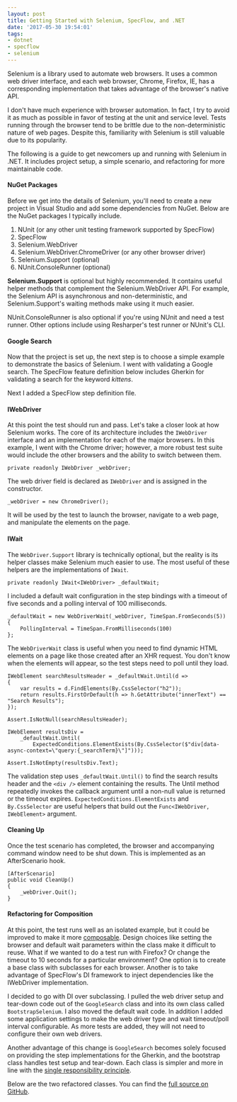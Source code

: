 ```yaml
---
layout: post
title: Getting Started with Selenium, SpecFlow, and .NET
date: '2017-05-30 19:54:01'
tags:
- dotnet
- specflow
- selenium
---
```


Selenium is a library used to automate web browsers. It uses a common web driver interface, and each web browser, Chrome, Firefox, IE, has a corresponding implementation that takes advantage of the browser's native API.

I don't have much experience with browser automation. In fact, I try to avoid it as much as possible in favor of testing at the unit and service level. Tests running through the browser tend to be brittle due to the non-deterministic nature of web pages. Despite this, familiarity with Selenium is still valuable due to its popularity.

The following is a guide to get newcomers up and running with Selenium in .NET. It includes project setup, a simple scenario, and refactoring for more maintainable code.

#### NuGet Packages

Before we get into the details of Selenium, you'll need to create a new project in Visual Studio and add some dependencies from NuGet. Below are the NuGet packages I typically include.

1. NUnit (or any other unit testing framework supported by SpecFlow)
2. SpecFlow
3. Selenium.WebDriver
4. Selenium.WebDriver.ChromeDriver (or any other browser driver)
5. Selenium.Support (optional)
6. NUnit.ConsoleRunner (optional)

**Selenium.Support** is optional but highly recommended. It contains useful helper methods that complement the Selenium.WebDriver API. For example, the Selenium API is asynchronous and non-deterministic, and Selenium.Support's waiting methods make using it much easier.

NUnit.ConsoleRunner is also optional if you're using NUnit and need a test runner. Other options include using Resharper's test runner or NUnit's CLI.

#### Google Search

Now that the project is set up, the next step is to choose a simple example to demonstrate the basics of Selenium. I went with validating a Google search. The SpecFlow feature definition below includes Gherkin for validating a search for the keyword *kittens*.

<script src="https://gist.github.com/joebuschmann/53ab562884b47378fe577dc9a70a205a.js"></script>

Next I added a SpecFlow step definition file.

<script src="https://gist.github.com/joebuschmann/a919a84a75081008151ef7da71bbb428.js"></script>

#### IWebDriver

At this point the test should run and pass. Let's take a closer look at how Selenium works. The core of its architecture includes the `IWebDriver` interface and an implementation for each of the major browsers. In this example, I went with the Chrome driver; however, a more robust test suite would include the other browsers and the ability to switch between them.

```
private readonly IWebDriver _webDriver;
```

The web driver field is declared as `IWebDriver` and is assigned in the constructor.

```
_webDriver = new ChromeDriver();
```

It will be used by the test to launch the browser, navigate to a web page, and manipulate the elements on the page.

#### IWait

The `WebDriver.Support` library is technically optional, but the reality is its helper classes make Selenium much easier to use. The most useful of these helpers are the implementations of `IWait`.

```
private readonly IWait<IWebDriver> _defaultWait;
```

I included a default wait configuration in the step bindings with a timeout of five seconds and a polling interval of 100 milliseconds.

```
_defaultWait = new WebDriverWait(_webDriver, TimeSpan.FromSeconds(5))
{
    PollingInterval = TimeSpan.FromMilliseconds(100)
};
```

The `WebDriverWait` class is useful when you need to find dynamic HTML elements on a page like those created after an XHR request. You don't know when the elements will appear, so the test steps need to poll until they load.

```
IWebElement searchResultsHeader = _defaultWait.Until(d =>
{
    var results = d.FindElements(By.CssSelector("h2"));
    return results.FirstOrDefault(h => h.GetAttribute("innerText") == "Search Results");
});

Assert.IsNotNull(searchResultsHeader);

IWebElement resultsDiv =
    _defaultWait.Until(
        ExpectedConditions.ElementExists(By.CssSelector($"div[data-async-context=\"query:{_searchTerm}\"]")));

Assert.IsNotEmpty(resultsDiv.Text);
```

The validation step uses `_defaultWait.Until()` to find the search results header and the `<div />` element containing the results. The Until method repeatedly invokes the callback argument until a non-null value is returned or the timeout expires. `ExpectedConditions.ElementExists` and `By.CssSelector` are useful helpers that build out the `Func<IWebDriver, IWebElement>` argument.

#### Cleaning Up

Once the test scenario has completed, the browser and accompanying command window need to be shut down. This is implemented as an AfterScenario hook.

```
[AfterScenario]
public void CleanUp()
{
    _webDriver.Quit();
}
```

#### Refactoring for Composition

At this point, the test runs well as an isolated example, but it could be improved to make it more [composable](https://en.wikipedia.org/wiki/Composability). Design choices like setting the browser and default wait parameters within the class make it difficult to reuse. What if we wanted to do a test run with Firefox? Or change the timeout to 10 seconds for a particular environment? One option is to create a base class with subclasses for  each browser. Another is to take advantage of SpecFlow's DI framework to inject dependencies like the IWebDriver implementation.

I decided to go with DI over subclassing. I pulled the web driver setup and tear-down code out of the `GoogleSearch` class and into its own class called `BootstrapSelenium`. I also moved the default wait code. In addition I added some application settings to make the web driver type and wait timeout/poll interval configurable. As more tests are added, they will not need to configure their own web drivers.

Another advantage of this change is `GoogleSearch` becomes solely focused on providing the step implementations for the Gherkin, and the bootstrap class handles test setup and tear-down. Each class is simpler and more in line with the [single responsibility principle](https://en.wikipedia.org/wiki/Single_responsibility_principle).

Below are the two refactored classes. You can find the [full source on GitHub](https://github.com/joebuschmann/selenium-demo).

<script src="https://gist.github.com/joebuschmann/4fffd1bd7934eeac402c66fdbdf8cde0.js"></script>

<script src="https://gist.github.com/joebuschmann/a4b81045917c5359dfb13d9403b6a202.js"></script>